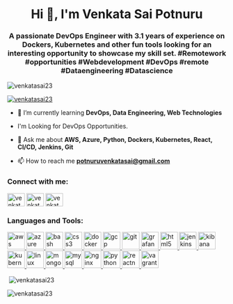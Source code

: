 <h1 align="center">Hi 👋, I'm Venkata Sai Potnuru</h1>
<h3 align="center">A passionate DevOps Engineer with 3.1 years of experience on Dockers, Kubernetes and other fun tools looking for an interesting opportunity to showcase my skill set. #Remotework #opportunities #Webdevelopment #DevOps #remote #Dataengineering #Datascience</h3>

<p align="left"> <img src="https://komarev.com/ghpvc/?username=venkatasai23&label=Profile%20views&color=0e75b6&style=flat" alt="venkatasai23" /> </p>

<p align="left"> <a href="https://github.com/ryo-ma/github-profile-trophy"><img src="https://github-profile-trophy.vercel.app/?username=venkatasai23" alt="venkatasai23" /></a> </p>

<!--<p align="left"> <a href="https://twitter.com/venkatasaip" target="blank"><img src="https://img.shields.io/twitter/follow/venkatasaip?logo=twitter&style=for-the-badge" alt="venkatasaip" /></a> </p>-->

- 🌱 I’m currently learning **DevOps, Data Engineering, Web Technologies**
  
- I'm Looking for DevOps Opportunities.

- 💬 Ask me about **AWS, Azure, Python, Dockers, Kubernetes, React, CI/CD, Jenkins, Git**

- 📫 How to reach me **potnuruvenkatasai@gmail.com**


<h3 align="left">Connect with me:</h3>
<p align="left">
<a href="https://twitter.com/venkatasaip" target="blank"><img align="center" src="https://www.vectorlogo.zone/logos/twitter/twitter-tile.svg" alt="venkatasaip" height="30" width="40" /></a>
<a href="https://linkedin.com/in/venkatasai99" target="blank"><img align="center" src="https://www.vectorlogo.zone/logos/linkedin/linkedin-icon.svg" alt="venkatasai99" height="30" width="40" /></a>
<a href="https://www.instagram.com/venkatasai_potnuru/" target="blank"><img align="center" src="https://www.vectorlogo.zone/logos/instagram/instagram-icon.svg" alt="venkatasai_potnuru" height="30" width="40" /></a> 
</p>

<h3 align="left">Languages and Tools:</h3>

<p align="left"> 
<a href="https://aws.amazon.com" target="_blank" rel="noreferrer"> <img src="https://www.vectorlogo.zone/logos/amazon_aws/amazon_aws-icon.svg" alt="aws" width="40" height="40"/> </a> 
<a href="https://azure.microsoft.com/en-in/" target="_blank" rel="noreferrer"> <img src="https://www.vectorlogo.zone/logos/microsoft_azure/microsoft_azure-icon.svg" alt="azure" width="40" height="40"/> </a> 
<a href="https://www.gnu.org/software/bash/" target="_blank" rel="noreferrer"> <img src="https://www.vectorlogo.zone/logos/gnu_bash/gnu_bash-icon.svg" alt="bash" width="40" height="40"/> </a> 
<a href="https://www.w3schools.com/css/" target="_blank" rel="noreferrer"> <img src="https://www.vectorlogo.zone/logos/w3_css/w3_css-icon.svg" alt="css3" width="40" height="40"/> </a> 
<a href="https://www.docker.com/" target="_blank" rel="noreferrer"> <img src="https://www.vectorlogo.zone/logos/docker/docker-icon.svg" alt="docker" width="40" height="40"/> </a> 
<a href="https://cloud.google.com" target="_blank" rel="noreferrer"> <img src="https://www.vectorlogo.zone/logos/google_cloud/google_cloud-icon.svg" alt="gcp" width="40" height="40"/> </a> <a href="https://git-scm.com/" target="_blank" rel="noreferrer"> <img src="https://www.vectorlogo.zone/logos/git-scm/git-scm-icon.svg" alt="git" width="40" height="40"/> </a> 
<a href="https://grafana.com" target="_blank" rel="noreferrer"> <img src="https://www.vectorlogo.zone/logos/grafana/grafana-icon.svg" alt="grafana" width="40" height="40"/> </a> 
<a href="https://www.w3.org/html/" target="_blank" rel="noreferrer"> <img src="https://www.vectorlogo.zone/logos/w3_html5/w3_html5-icon.svg" alt="html5" width="40" height="40"/> </a> 
<a href="https://www.jenkins.io" target="_blank" rel="noreferrer"> <img src="https://www.vectorlogo.zone/logos/jenkins/jenkins-icon.svg" alt="jenkins" width="40" height="40"/> </a> 
<a href="https://www.elastic.co/kibana" target="_blank" rel="noreferrer"> <img src="https://www.vectorlogo.zone/logos/elasticco_kibana/elasticco_kibana-icon.svg" alt="kibana" width="40" height="40"/> </a> 
<a href="https://kubernetes.io" target="_blank" rel="noreferrer"> <img src="https://www.vectorlogo.zone/logos/kubernetes/kubernetes-icon.svg" alt="kubernetes" width="40" height="40"/> </a> <a href="https://www.linux.org/" target="_blank" rel="noreferrer"> <img src="https://www.vectorlogo.zone/logos/linux/linux-icon.svg" alt="linux" width="40" height="40"/> </a> 
<a href="https://www.mongodb.com/" target="_blank" rel="noreferrer"> <img src="https://www.vectorlogo.zone/logos/mongodb/mongodb-ar21.svg" alt="mongodb" width="40" height="40"/> </a> 
<a href="https://www.mysql.com/" target="_blank" rel="noreferrer"> <img src="https://www.vectorlogo.zone/logos/mysql/mysql-horizontal.svg" alt="mysql" width="40" height="40"/> </a> 
<a href="https://www.nginx.com" target="_blank" rel="noreferrer"> <img src="https://www.vectorlogo.zone/logos/nginx/nginx-icon.svg" alt="nginx" width="40" height="40"/> </a> <a href="https://www.python.org" target="_blank" rel="noreferrer"> <img src="https://www.vectorlogo.zone/logos/python/python-vertical.svg" alt="python" width="40" height="40"/> </a> 
<a href="https://reactnative.dev/" target="_blank" rel="noreferrer"> <img src="https://reactnative.dev/img/header_logo.svg" alt="reactnative" width="40" height="40"/> </a> <a href="https://www.vagrantup.com/" target="_blank" rel="noreferrer"> <img src="https://www.vectorlogo.zone/logos/vagrantup/vagrantup-icon.svg" alt="vagrant" width="40" height="40"/> </a> </p>



<p>&nbsp;<img align="center" src="https://github-readme-stats.vercel.app/api?username=venkatasai23&show_icons=true&locale=en" alt="venkatasai23" /></p>

<p><img align="center" src="https://github-readme-streak-stats.herokuapp.com/?user=venkatasai23&" alt="venkatasai23" /></p>
